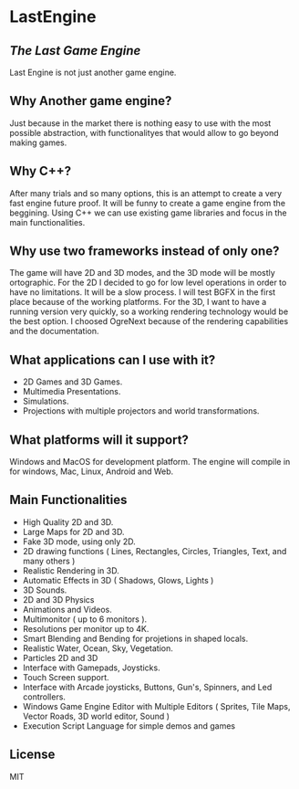 # LastEngine
## _The Last Game Engine_

Last Engine is not just another game engine. 

## Why Another game engine?
Just because in the market there is nothing easy to use with the most possible abstraction, with functionalityes that would allow to go beyond making games.

## Why C++?
After many trials and so many options, this is an attempt to create a very fast engine future proof.
It will be funny to create a game engine from the beggining.
Using C++ we can use existing game libraries and focus in the main functionalities.

## Why use two frameworks instead of only one?
The game will have 2D and 3D modes, and the 3D mode will be mostly ortographic.
For the 2D I decided to go for low level operations in order to have no limitations. It will be a slow process.
I will test BGFX in the first place because of the working platforms.
For the 3D, I want to have a running version very quickly, so a working rendering technology would be the best option.
I choosed OgreNext because of the rendering capabilities and the documentation.

## What applications can I use with it?
- 2D Games and 3D Games.
- Multimedia Presentations.
- Simulations.
- Projections with multiple projectors and world transformations.

## What platforms will it support?
Windows and MacOS for development platform.
The engine will compile in for windows, Mac, Linux, Android and Web.

## Main Functionalities
- High Quality 2D and 3D.
- Large Maps for 2D and 3D.
- Fake 3D mode, using only 2D.
- 2D drawing functions ( Lines, Rectangles, Circles, Triangles, Text, and many others )
- Realistic Rendering in 3D.
- Automatic Effects in 3D ( Shadows, Glows, Lights )
- 3D Sounds.
- 2D and 3D Physics
- Animations and Videos.
- Multimonitor ( up to 6 monitors ).
- Resolutions per monitor up to 4K.
- Smart Blending and Bending for projetions in shaped locals.
- Realistic Water, Ocean, Sky, Vegetation.
- Particles 2D and 3D
- Interface with Gamepads, Joysticks.
- Touch Screen support.
- Interface with Arcade joysticks, Buttons, Gun's, Spinners, and Led controllers.
- Windows Game Engine Editor with Multiple Editors ( Sprites, Tile Maps, Vector Roads, 3D world editor, Sound )
- Execution Script Language for simple demos and games


## License

MIT
